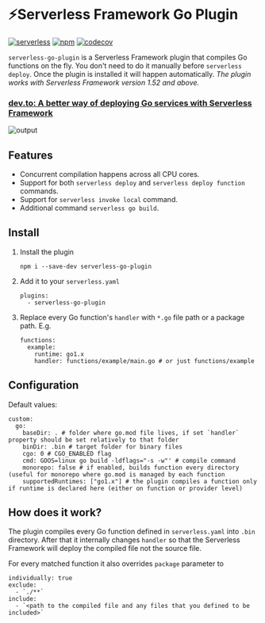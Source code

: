 # ⚡️Serverless Framework Go Plugin

[![serverless](http://public.serverless.com/badges/v3.svg)](http://www.serverless.com)
[![npm](https://img.shields.io/npm/v/serverless-go-plugin)](https://www.npmjs.com/package/serverless-go-plugin)
[![codecov](https://codecov.io/gh/mthenw/serverless-go-plugin/branch/master/graph/badge.svg)](https://codecov.io/gh/mthenw/serverless-go-plugin)

`serverless-go-plugin` is a Serverless Framework plugin that compiles Go functions on the fly. You don't need to do it manually before `serverless deploy`. Once the plugin is installed it will happen automatically. *The plugin works with Serverless Framework version 1.52 and above.*

### [dev.to: A better way of deploying Go services with Serverless Framework](https://dev.to/mthenw/a-better-way-of-deploying-go-services-with-serverless-framework-41c4)

![output](https://user-images.githubusercontent.com/455261/73918022-fb952e00-48c0-11ea-9120-a7f34ad1ae55.gif)

## Features

- Concurrent compilation happens across all CPU cores.
- Support for both `serverless deploy` and `serverless deploy function` commands.
- Support for `serverless invoke local` command.
- Additional command `serverless go build`.

## Install


1. Install the plugin

    ```
    npm i --save-dev serverless-go-plugin
    ```

1. Add it to your `serverless.yaml`

    ```
    plugins:
      - serverless-go-plugin
    ```

1. Replace every Go function's `handler` with `*.go` file path or a package path. E.g.

    ```
    functions:
      example:
        runtime: go1.x
        handler: functions/example/main.go # or just functions/example
    ```

## Configuration

Default values:

```
custom:
  go:
    baseDir: . # folder where go.mod file lives, if set `handler` property should be set relatively to that folder
    binDir: .bin # target folder for binary files
    cgo: 0 # CGO_ENABLED flag
    cmd: GOOS=linux go build -ldflags="-s -w"' # compile command
    monorepo: false # if enabled, builds function every directory (useful for monorepo where go.mod is managed by each function
    supportedRuntimes: ["go1.x"] # the plugin compiles a function only if runtime is declared here (either on function or provider level) 
```

## How does it work?

The plugin compiles every Go function defined in `serverless.yaml` into `.bin` directory. After that it internally changes `handler` so that the Serverless Framework will deploy the compiled file not the source file.

For every matched function it also overrides `package` parameter to

```
individually: true
exclude:
  - `./**`
include:
  - `<path to the compiled file and any files that you defined to be included>`
```
